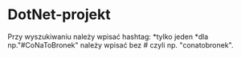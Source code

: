 # DotNet-projekt

Przy wyszukiwaniu należy wpisać hashtag:
*tylko jeden
*dla np."#CoNaToBronek" należy wpisać bez # czyli np. "conatobronek".
